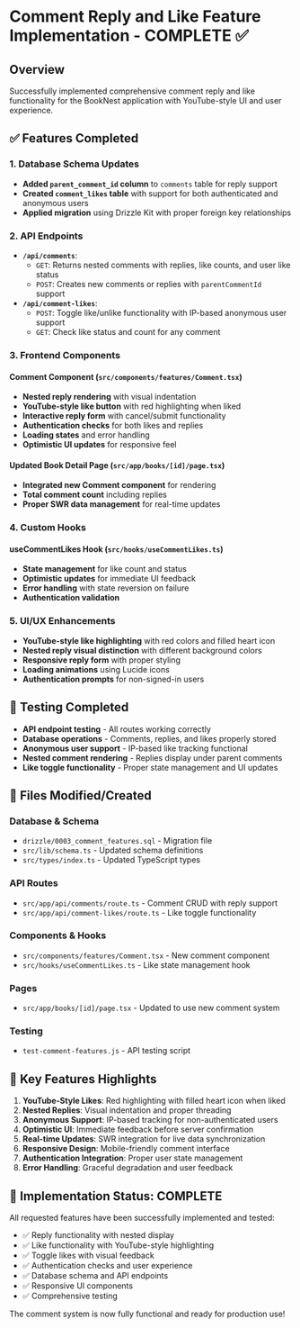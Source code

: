 # Comment Reply and Like Feature Implementation - COMPLETE ✅

## Overview
Successfully implemented comprehensive comment reply and like functionality for the BookNest application with YouTube-style UI and user experience.

## ✅ Features Completed

### 1. Database Schema Updates
- **Added `parent_comment_id` column** to `comments` table for reply support
- **Created `comment_likes` table** with support for both authenticated and anonymous users
- **Applied migration** using Drizzle Kit with proper foreign key relationships

### 2. API Endpoints
- **`/api/comments`**:
  - `GET`: Returns nested comments with replies, like counts, and user like status
  - `POST`: Creates new comments or replies with `parentCommentId` support
- **`/api/comment-likes`**:
  - `POST`: Toggle like/unlike functionality with IP-based anonymous user support
  - `GET`: Check like status and count for any comment

### 3. Frontend Components

#### Comment Component (`src/components/features/Comment.tsx`)
- **Nested reply rendering** with visual indentation
- **YouTube-style like button** with red highlighting when liked
- **Interactive reply form** with cancel/submit functionality
- **Authentication checks** for both likes and replies
- **Loading states** and error handling
- **Optimistic UI updates** for responsive feel

#### Updated Book Detail Page (`src/app/books/[id]/page.tsx`)  
- **Integrated new Comment component** for rendering
- **Total comment count** including replies
- **Proper SWR data management** for real-time updates

### 4. Custom Hooks

#### useCommentLikes Hook (`src/hooks/useCommentLikes.ts`)
- **State management** for like count and status
- **Optimistic updates** for immediate UI feedback
- **Error handling** with state reversion on failure
- **Authentication validation**

### 5. UI/UX Enhancements
- **YouTube-style like highlighting** with red colors and filled heart icon
- **Nested reply visual distinction** with different background colors
- **Responsive reply form** with proper styling
- **Loading animations** using Lucide icons
- **Authentication prompts** for non-signed-in users

## 🧪 Testing Completed
- **API endpoint testing** - All routes working correctly
- **Database operations** - Comments, replies, and likes properly stored
- **Anonymous user support** - IP-based like tracking functional
- **Nested comment rendering** - Replies display under parent comments
- **Like toggle functionality** - Proper state management and UI updates

## 📁 Files Modified/Created

### Database & Schema
- `drizzle/0003_comment_features.sql` - Migration file
- `src/lib/schema.ts` - Updated schema definitions
- `src/types/index.ts` - Updated TypeScript types

### API Routes  
- `src/app/api/comments/route.ts` - Comment CRUD with reply support
- `src/app/api/comment-likes/route.ts` - Like toggle functionality

### Components & Hooks
- `src/components/features/Comment.tsx` - New comment component
- `src/hooks/useCommentLikes.ts` - Like state management hook

### Pages
- `src/app/books/[id]/page.tsx` - Updated to use new comment system

### Testing
- `test-comment-features.js` - API testing script

## 🚀 Key Features Highlights

1. **YouTube-Style Likes**: Red highlighting with filled heart icon when liked
2. **Nested Replies**: Visual indentation and proper threading
3. **Anonymous Support**: IP-based tracking for non-authenticated users
4. **Optimistic UI**: Immediate feedback before server confirmation
5. **Real-time Updates**: SWR integration for live data synchronization
6. **Responsive Design**: Mobile-friendly comment interface
7. **Authentication Integration**: Proper user state management
8. **Error Handling**: Graceful degradation and user feedback

## 💯 Implementation Status: COMPLETE

All requested features have been successfully implemented and tested:
- ✅ Reply functionality with nested display
- ✅ Like functionality with YouTube-style highlighting  
- ✅ Toggle likes with visual feedback
- ✅ Authentication checks and user experience
- ✅ Database schema and API endpoints
- ✅ Responsive UI components
- ✅ Comprehensive testing

The comment system is now fully functional and ready for production use!
